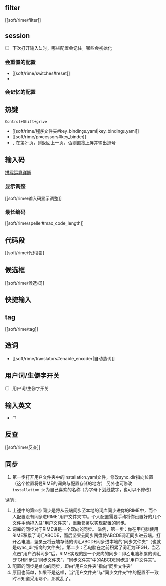## filter
[[soft/rime/filter]]

## session
- [ ] 下次打开输入法时，哪些配置会记住，哪些会初始化
### 会重置的配置
- [[soft/rime/switches#reset]]
- 
### 会记忆的配置

## 热键
`Control+Shift+grave`
- [[soft/rime/程序文件夹#key_bindings.yaml|key_bindings.yaml]]
- [[soft/rime/processors#key_binder]]
- `,` 在第`2+`页，则返回上一页，否则直接上屏并输出逗号

## 输入码
[拼写运算详解](https://github.com/rime/home/wiki/SpellingAlgebra)

### 显示调整
[[soft/rime/输入码显示调整]]
### 最长编码
[[soft/rime/speller#max_code_length]]

## 代码段
[[soft/rime/代码段]]
## 候选框
[[soft/rime/候选框]]

## 快捷输入

## tag
[[soft/rime/tag]]

## 造词
- [[soft/rime/translators#enable_encoder|自动造词]]

## 用户词/生僻字开关
- [ ] 用户词/生僻字开关

## 输入英文
- [ ] 

## 反查
[[soft/rime/反查]]
## 同步
1. 第一步打开用户文件夹中的installation.yaml文件，修改sync_dir指向位置（这个位置将是RIME的词典与配置存储的地方）
   另外也可修改`installation_id`为自己喜欢的名称（为字母下划线数字，也可以不修改）

说明：
1. 上述中的第四步同步是将从云端同步至本地的词库同步进你的RIME中，而个人配置没有同步进RIME“用户文件夹”中。个人配置需要手动将你设置好的几个文件手动拖入进“用户文件夹”，重新部署以实现配置的同步。
2. 词库的同步对于RIME讲是一个双向的同步。
举例，第一步：你在甲电脑使用RIME积累了词汇ABCDE，而后坚果云同步网盘将ABCDE词汇同步进云端。打开乙电脑，坚果云将云端存储的词汇ABCDE同步进本地的“同步文件夹”（也就是sync_dir指向的文件夹）。第二步：乙电脑在之前积累了词汇为EFGH，当乙点击“用户资料同步”后，RIME实现的是一个双向的同步：即乙电脑积累的词汇EFGH同步进“同步文件夹”，“同步文件夹”中的ABCDE同步进“用户文件夹”。
1. 配置的同步是单向的同步，即由“用户文件夹”指向“同步文件夹”
2. 原因也简单，如果不是这样，当“用户文件夹”与“同步文件夹”中的配置不一致时不知道采用哪个，那就乱了。
